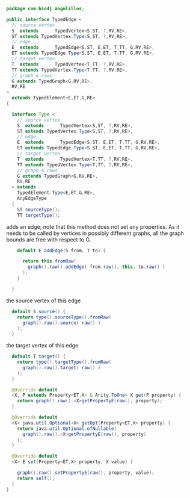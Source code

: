
```java
package com.bio4j.angulillos;

public interface TypedEdge <
  // source vertex
  S  extends      TypedVertex<S,ST, ?,RV,RE>,
  ST extends TypedVertex.Type<S,ST, ?,RV,RE>,
  // edge
  E  extends      TypedEdge<S,ST, E,ET, T,TT, G,RV,RE>,
  ET extends TypedEdge.Type<S,ST, E,ET, T,TT, G,RV,RE>,
  // target vertex
  T  extends      TypedVertex<T,TT, ?,RV,RE>,
  TT extends TypedVertex.Type<T,TT, ?,RV,RE>,
  // graph & raws
  G extends TypedGraph<G,RV,RE>,
  RV,RE
>
  extends TypedElement<E,ET,G,RE>
{

  interface Type <
    // source vertex
    S  extends      TypedVertex<S,ST, ?,RV,RE>,
    ST extends TypedVertex.Type<S,ST, ?,RV,RE>,
    // edge
    E  extends      TypedEdge<S,ST, E,ET, T,TT, G,RV,RE>,
    ET extends TypedEdge.Type<S,ST, E,ET, T,TT, G,RV,RE>,
    // target vertex
    T  extends      TypedVertex<T,TT, ?,RV,RE>,
    TT extends TypedVertex.Type<T,TT, ?,RV,RE>,
    // graph & raws
    G extends TypedGraph<G,RV,RE>,
    RV,RE
  > extends
    TypedElement.Type<E,ET,G,RE>,
    AnyEdgeType
  {
    ST sourceType();
    TT targetType();
```

adds an edge; note that this method does not set any properties. As it needs to be called by vertices in possibly different graphs, all the graph bounds are free with respect to G.

```java
    default E addEdge(S from, T to) {

      return this.fromRaw(
        graph().raw().addEdge( from.raw(), this, to.raw() )
      );
    }

  }
```

the source vertex of this edge

```java
  default S source() {
    return type().sourceType().fromRaw(
      graph().raw().source( raw() )
    );
  }
```

the target vertex of this edge

```java
  default T target() {
    return type().targetType().fromRaw(
      graph().raw().target( raw() )
    );
  }

  @Override default
  <X, P extends Property<ET,X> & Arity.ToOne> X get(P property) {
    return graph().raw().<X>getPropertyE(raw(), property);
  }

  @Override default
  <X> java.util.Optional<X> getOpt(Property<ET,X> property) {
    return java.util.Optional.ofNullable(
      graph().raw().<X>getPropertyE(raw(), property)
    );
  }

  @Override default
  <X> E set(Property<ET,X> property, X value) {

    graph().raw().setPropertyE(raw(), property, value);
    return self();
  }
}

```




[test/java/com/bio4j/angulillos/Twitter.java]: ../../../../../test/java/com/bio4j/angulillos/Twitter.java.md
[test/java/com/bio4j/angulillos/TwitterGraphTestSuite.java]: ../../../../../test/java/com/bio4j/angulillos/TwitterGraphTestSuite.java.md
[main/java/com/bio4j/angulillos/TypedElement.java]: TypedElement.java.md
[main/java/com/bio4j/angulillos/Arity.java]: Arity.java.md
[main/java/com/bio4j/angulillos/UntypedGraphSchema.java]: UntypedGraphSchema.java.md
[main/java/com/bio4j/angulillos/AnyElementType.java]: AnyElementType.java.md
[main/java/com/bio4j/angulillos/UntypedGraph.java]: UntypedGraph.java.md
[main/java/com/bio4j/angulillos/TypedEdgeIndex.java]: TypedEdgeIndex.java.md
[main/java/com/bio4j/angulillos/Labeled.java]: Labeled.java.md
[main/java/com/bio4j/angulillos/TypedVertex.java]: TypedVertex.java.md
[main/java/com/bio4j/angulillos/TypedEdge.java]: TypedEdge.java.md
[main/java/com/bio4j/angulillos/TypedVertexIndex.java]: TypedVertexIndex.java.md
[main/java/com/bio4j/angulillos/conversions.java]: conversions.java.md
[main/java/com/bio4j/angulillos/TypedVertexQuery.java]: TypedVertexQuery.java.md
[main/java/com/bio4j/angulillos/QueryPredicate.java]: QueryPredicate.java.md
[main/java/com/bio4j/angulillos/AnyEdgeType.java]: AnyEdgeType.java.md
[main/java/com/bio4j/angulillos/TypedGraph.java]: TypedGraph.java.md
[main/java/com/bio4j/angulillos/AnyProperty.java]: AnyProperty.java.md
[main/java/com/bio4j/angulillos/AnyVertexType.java]: AnyVertexType.java.md
[main/java/com/bio4j/angulillos/TypedElementIndex.java]: TypedElementIndex.java.md
[main/java/com/bio4j/angulillos/Property.java]: Property.java.md